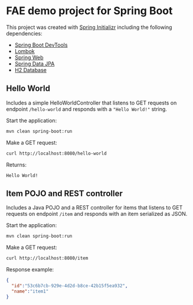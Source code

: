 # FAE demo project for Spring Boot

This project was created with [Spring Initializr](https://start.spring.io/) including the following dependencies:
* [Spring Boot DevTools](https://docs.spring.io/spring-boot/docs/current/reference/html/using-spring-boot.html#using-boot-devtools)
* [Lombok](https://projectlombok.org/)
* [Spring Web](https://docs.spring.io/spring-boot/docs/current/reference/htmlsingle/#using-boot-starter)
* [Spring Data JPA](https://docs.spring.io/spring-data/jpa/docs/current/reference/html/#reference)
* [H2 Database](https://docs.spring.io/spring-boot/docs/current/reference/htmlsingle/#boot-features-embedded-database-support)

## Hello World

Includes a simple HelloWorldController that listens to GET requests on endpoint `/hello-world` and responds with a `"Hello World!"` string.

Start the application:

```bash
mvn clean spring-boot:run
```

Make a GET request:

```bash
curl http://localhost:8080/hello-world
```

Returns:

```text
Hello World!
```

## Item POJO and REST controller

Includes a Java POJO and a REST controller for items that listens to GET requests on endpoint `/item` and responds with an item serialized as JSON.

Start the application:

```bash
mvn clean spring-boot:run
```

Make a GET request:

```bash
curl http://localhost:8080/item
```

Response example:

```json
{
  "id":"53c6b7cb-929e-4d2d-b8ce-42b15f5ea932",
  "name":"item1"
}
```
